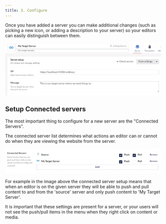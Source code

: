 ```yaml
---
title: 3. Configure
---
```


Once you have added a server you can make additional changes (such as picking a new icon, or adding a description to your server) so your editors can easily distinguish between them.

![Configure server](configure.png)


## Setup Connected servers
The most important thing to configure for a new server are the "Connected Servers".

The connected server list determines what actions an editor can or cannot do when they are viewing the website from the server. 

![Connected server setup](connectedservers.png)

For example in the image above the connected server setup means that when an editor is on the given server they will be able to push and pull content to and from the 'source' server and only push content to 'My Target Server'. 

It is important that these settings are present for a server, or your users will not see the push/pull items in the menu when they right click on content or media. 